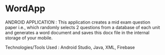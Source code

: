 # WordApp 
ANDROID APPLICATION : 
This application creates a mid exam question paper i.e.,
which randomly selects 2 questions from a database of 
each unit and generates a word document and saves this 
docx file in the internal storage of your mobile.

Technologies/Tools Used : 
Android Studio, Java, XML, Firebase
